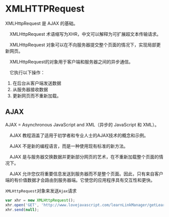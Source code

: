 # XMLHTTPRequest

XMLHttpRequest 是 AJAX 的基础。

　XMLHttpRequest 术语缩写为XHR，中文可以解释为可扩展超文本传输请求。 

　XMLHttpRequest 对象可以在不向服务器提交整个页面的情况下，实现局部更新网页。 

　XMLHttpRequest的对象用于客户端和服务器之间的异步通信。

　它执行以下操作：

1. 在后台从客户端发送数据
2. 从服务器接收数据
3. 更新网页而不重新加载。

## AJAX

AJAX = Asynchronous JavaScript and XML（异步的 JavaScript 和 XML）。

　AJAX 教程涵盖了适用于初学者和专业人士的AJAX技术的概念和示例。 

　AJAX 不是新的编程语言，而是一种使用现有标准的新方法。

　AJAX 是与服务器交换数据并更新部分网页的艺术，在不重新加载整个页面的情况下。

　AJAX 允许您仅将重要信息发送到服务器而不是整个页面。因此，只有来自客户端的有价值数据才会路由到服务器端。它使您的应用程序具有交互性和更快。 

`XMLHttpRequest`对象来发送`Ajax`请求

 ``` javascript
var xhr = new XMLHttpRequest();
xhr.open('GET', 'http://www.lovejavascript.com/learnLinkManager/getLearnLinkList', true);
xhr.send(null);
 ```

